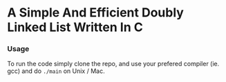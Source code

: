 # A Simple And Efficient Doubly Linked List Written In C

### Usage

To run the code simply clone the repo, and use your prefered compiler (ie. gcc) and do ``./main`` on Unix / Mac.